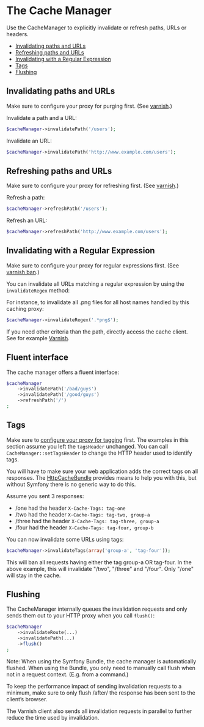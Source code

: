 The Cache Manager
=================

Use the CacheManager to explicitly invalidate or refresh paths, URLs or
headers.

* [Invalidating paths and URLs](#invalidating-paths-and-urls)
* [Refreshing paths and URLs](#refreshing-paths-and-urls)
* [Invalidating with a Regular Expression](#invalidating-with-a-regular-expression)
* [Tags](#tags)
* [Flushing](#flushing)

Invalidating paths and URLs
---------------------------

Make sure to configure your proxy for purging first.
(See [varnish](varnish.md#purge).)

Invalidate a path and a URL:

```php
$cacheManager->invalidatePath('/users');
```

Invalidate an URL:
```php
$cacheManager->invalidatePath('http://www.example.com/users');
```

Refreshing paths and URLs
-------------------------

Make sure to configure your proxy for refreshing first.
(See [varnish](varnish.md#refresh).)

Refresh a path:

```php
$cacheManager->refreshPath('/users');
```
Refresh an URL:

```php
$cacheManager->refreshPath('http://www.example.com/users');
```

Invalidating with a Regular Expression
--------------------------------------

Make sure to configure your proxy for regular expressions first.
(See [varnish ban](varnish.md#ban).)

You can invalidate all URLs matching a regular expression by using the
`invalidateRegex` method:

For instance, to invalidate all .png files for all host names handled by this
caching proxy:

```php
$cacheManager->invalidateRegex('.*png$');
```

If you need other criteria than the path, directly access the cache client.
See for example [Varnish](varnish.md#ban).

Fluent interface
----------------

The cache manager offers a fluent interface:

```php
$cacheManager
    ->invalidatePath('/bad/guys')
    ->invalidatePath('/good/guys')
    ->refreshPath('/')
;
```

Tags
----

Make sure to [configure your proxy for tagging](varnish.md#tagging) first.
The examples in this section assume you left the `tagsHeader` unchanged. You
can call `CacheManager::setTagsHeader` to change the HTTP header used to
identify tags.

You will have to make sure your web application adds the correct tags on all
responses. The [HttpCacheBundle](https://github.com/FriendsOfSymfony/FOSHttpCacheBundle)
provides means to help you with this, but without Symfony there is no generic
way to do this.

Assume you sent 3 responses:

* /one had the header `X-Cache-Tags: tag-one`
* /two had the header `X-Cache-Tags: tag-two, group-a`
* /three had the header `X-Cache-Tags: tag-three, group-a`
* /four had the header `X-Cache-Tags: tag-four, group-b`

You can now invalidate some URLs using tags:

```php
$cacheManager->invalidateTags(array('group-a', 'tag-four'));
```

This will ban all requests having either the tag group-a OR tag-four. In the
above example, this will invalidate "/two", "/three" and "/four". Only "/one"
will stay in the cache.

Flushing
--------

The CacheManager internally queues the invalidation requests and only sends
them out to your HTTP proxy when you call `flush()`:

```php
$cacheManager
    ->invalidateRoute(...)
    ->invalidatePath(...)
    ->flush()
;
```

Note: When using the Symfony Bundle, the cache manager is automatically
flushed. When using the Bundle, you only need to manually call flush when not
in a request context. (E.g. from a command.)

To keep the performance impact of sending invalidation requests to a minimum,
make sure to only flush /after/ the response has been sent to the client’s
browser.

The Varnish client also sends all invalidation requests in parallel to further
reduce the time used by invalidation.
